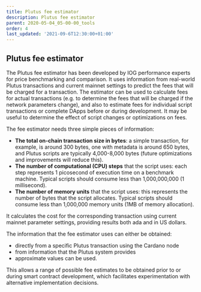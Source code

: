 ```yaml
---
title: Plutus fee estimator
description: Plutus fee estimator
parent: 2020-05-04_05-00-00_tools
order: 4
last_updated: '2021-09-6T12:30:00+01:00'
---
```


## Plutus fee estimator

The Plutus fee estimator has been developed by IOG performance experts for price benchmarking and comparison. It uses information from real-world Plutus transactions and current mainnet settings to predict the fees that will be charged for a transaction. The estimator can be used to calculate fees for actual transactions (e.g. to determine the fees that will be charged if the network parameters change), and also to estimate fees for individual script transactions or complete DApps before or during development. It may be useful to determine the effect of script changes or optimizations on fees.

The fee estimator needs three simple pieces of information:

-   **The total on-chain transaction size in bytes**: a simple transaction, for example, is around 300 bytes, one with metadata is around 650 bytes, and Plutus scripts are typically 4,000-8,000 bytes (future optimizations and improvements will reduce this).
-   **The number of computational (CPU) steps** that the script uses: each step represents 1 picosecond of execution time on a benchmark machine. Typical scripts should consume less than 1,000,000,000 (1 millisecond).
- **The number of memory units** that the script uses: this represents the number of bytes that the script allocates. Typical scripts should consume less than 1,000,000 memory units (1MB of memory allocation).

It calculates the cost for the corresponding transaction using current mainnet parameter settings, providing results both ada and in US dollars.

The information that the fee estimator uses can either be obtained:

-   directly from a specific Plutus transaction using the Cardano node
-   from information that the Plutus system provides
-   approximate values can be used.
   
This allows a range of possible fee estimates to be obtained prior to or during smart contract development, which facilitates experimentation with alternative implementation decisions.

<!-- include components/SmartContractCalculator -->
